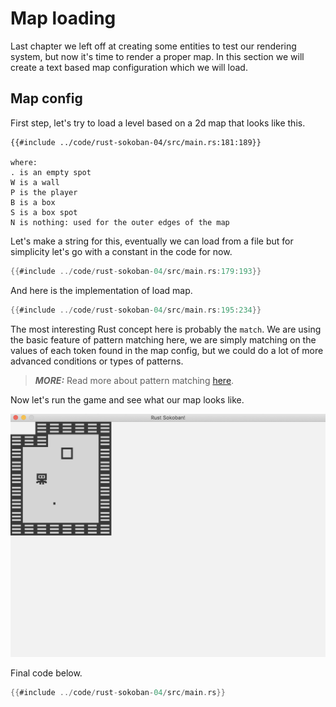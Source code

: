 # Map loading

Last chapter we left off at creating some entities to test our rendering system, but now it's time to render a proper map. In this section we will create a text based map configuration which we will load.

## Map config
First step, let's try to load a level based on a 2d map that looks like this.

```
{{#include ../code/rust-sokoban-04/src/main.rs:181:189}}

where:
. is an empty spot
W is a wall
P is the player
B is a box
S is a box spot
N is nothing: used for the outer edges of the map
```

Let's make a string for this, eventually we can load from a file but for simplicity let's go with a constant in the code for now.

```rust
{{#include ../code/rust-sokoban-04/src/main.rs:179:193}}
```

And here is the implementation of load map.

```rust
{{#include ../code/rust-sokoban-04/src/main.rs:195:234}}
```

The most interesting Rust concept here is probably the `match`. We are using the basic feature of pattern matching here, we are simply matching on the values of each token found in the map config, but we could do a lot of more advanced conditions or types of patterns. 

> **_MORE:_**  Read more about pattern matching [here](https://doc.rust-lang.org/book/ch06-02-match.html).

Now let's run the game and see what our map looks like.

![Screenshot](./images/map.png)

Final code below.

```rust
{{#include ../code/rust-sokoban-04/src/main.rs}}
```

